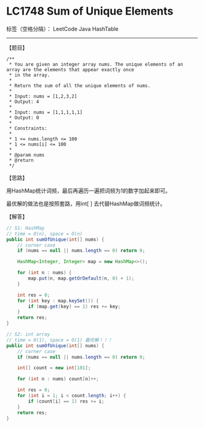 # LC1748 Sum of Unique Elements

标签（空格分隔）： LeetCode Java HashTable

---
【题目】

    /**
     * You are given an integer array nums. The unique elements of an array are the elements that appear exactly once
     * in the array.
     *
     * Return the sum of all the unique elements of nums.
     *
     * Input: nums = [1,2,3,2]
     * Output: 4
     *
     * Input: nums = [1,1,1,1,1]
     * Output: 0
     *
     * Constraints:
     *
     * 1 <= nums.length <= 100
     * 1 <= nums[i] <= 100
     *
     * @param nums
     * @return
     */

【思路】

用HashMap统计词频，最后再遍历一遍把词频为1的数字加起来即可。

最优解的做法也是按照套路，用int[ ] 去代替HashMap做词频统计。


【解答】

```java     
// S1: HashMap
// time = O(n), space = O(n)
public int sumOfUnique(int[] nums) {
    // corner case
    if (nums == null || nums.length == 0) return 0;

    HashMap<Integer, Integer> map = new HashMap<>();

    for (int n : nums) {
        map.put(n, map.getOrDefault(n, 0) + 1);
    }

    int res = 0;
    for (int key : map.keySet()) {
        if (map.get(key) == 1) res += key;
    }
    return res;
}
```
```java
// S2: int array
// time = O(1), space = O(1) 最优解！！！
public int sumOfUnique(int[] nums) {
    // corner case
    if (nums == null || nums.length == 0) return 0;

    int[] count = new int[101];

    for (int n : nums) count[n]++;

    int res = 0;
    for (int i = 1; i < count.length; i++) {
        if (count[i] == 1) res += i;
    }
    return res;
}
```
